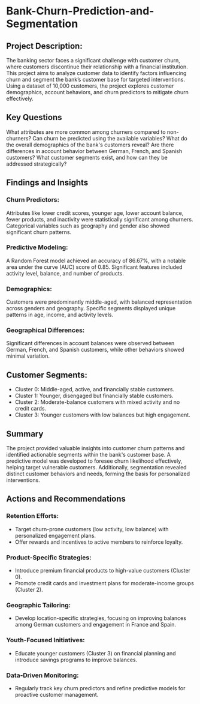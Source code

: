 # Bank-Churn-Prediction-and-Segmentation
## Project Description: 
The banking sector faces a significant challenge with customer churn, where customers discontinue their relationship with a financial institution. This project aims to analyze customer data to identify factors influencing churn and segment the bank’s customer base for targeted interventions. Using a dataset of 10,000 customers, the project explores customer demographics, account behaviors, and churn predictors to mitigate churn effectively.

## Key Questions
What attributes are more common among churners compared to non-churners?
Can churn be predicted using the available variables?
What do the overall demographics of the bank's customers reveal?
Are there differences in account behavior between German, French, and Spanish customers?
What customer segments exist, and how can they be addressed strategically?
## Findings and Insights
### Churn Predictors:
Attributes like lower credit scores, younger age, lower account balance, fewer products, and inactivity were statistically significant among churners. Categorical variables such as geography and gender also showed significant churn patterns.

### Predictive Modeling:
A Random Forest model achieved an accuracy of 86.67%, with a notable area under the curve (AUC) score of 0.85. Significant features included activity level, balance, and number of products.

### Demographics:
Customers were predominantly middle-aged, with balanced representation across genders and geography. Specific segments displayed unique patterns in age, income, and activity levels.

### Geographical Differences:
Significant differences in account balances were observed between German, French, and Spanish customers, while other behaviors showed minimal variation.

## Customer Segments:

  * Cluster 0: Middle-aged, active, and financially stable customers.
* Cluster 1: Younger, disengaged but financially stable customers.
* Cluster 2: Moderate-balance customers with mixed activity and no credit cards.
* Cluster 3: Younger customers with low balances but high engagement.
## Summary
The project provided valuable insights into customer churn patterns and identified actionable segments within the bank's customer base. A predictive model was developed to foresee churn likelihood effectively, helping target vulnerable customers. Additionally, segmentation revealed distinct customer behaviors and needs, forming the basis for personalized interventions.

## Actions and Recommendations
### Retention Efforts:

* Target churn-prone customers (low activity, low balance) with personalized engagement plans.
* Offer rewards and incentives to active members to reinforce loyalty.
### Product-Specific Strategies:

* Introduce premium financial products to high-value customers (Cluster 0).
* Promote credit cards and investment plans for moderate-income groups (Cluster 2).
### Geographic Tailoring:

* Develop location-specific strategies, focusing on improving balances among German customers and engagement in France and Spain.
### Youth-Focused Initiatives:

* Educate younger customers (Cluster 3) on financial planning and introduce savings programs to improve balances.
### Data-Driven Monitoring:

* Regularly track key churn predictors and refine predictive models for proactive customer management.
